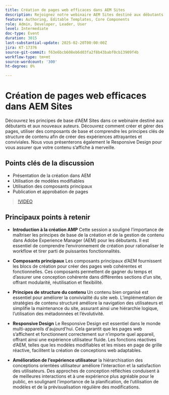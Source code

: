 ```yaml
---
title: Création de pages web efficaces dans AEM Sites
description: Rejoignez notre webinaire AEM Sites destiné aux débutants pour en savoir plus sur la création de pages, les composants de base, la structuration de contenu et la conception réactive, avec des points clés sur la création dans AEM, les modèles modifiables, les composants principaux et la publication de pages.
feature: Authoring, Editable Templates, Core Components
role: Admin, Developer, Leader, User
level: Intermediate
doc-type: Event
duration: 3015
last-substantial-update: 2025-02-20T00:00:00Z
jira: KT-17376
source-git-commit: f63e6bcb608eb6d03fa2f8b43babf0cb13909f4b
workflow-type: tm+mt
source-wordcount: '300'
ht-degree: 0%

---
```



# Création de pages web efficaces dans AEM Sites

Découvrez les principes de base d’AEM Sites dans ce webinaire destiné aux débutants et aux nouveaux auteurs. Découvrez comment créer et gérer des pages, utiliser des composants de base et comprendre les principes clés de structure de contenu afin de créer des expériences attrayantes et conviviales. Nous vous présenterons également le Responsive Design pour vous assurer que votre contenu s’affiche à merveille.

## Points clés de la discussion

* Présentation de la création dans AEM
* Utilisation de modèles modifiables
* Utilisation des composants principaux
* Publication et approbation de pages

>[!VIDEO](https://video.tv.adobe.com/v/3444455/?learn=on&enablevpops)

## Principaux points à retenir

* **Introduction à la création AMP** Cette session a souligné l’importance de maîtriser les principes de base de la création et de la gestion de contenu dans Adobe Experience Manager (AEM) pour les débutants. Il est essentiel de comprendre l’environnement de création pour rationaliser le workflow et tirer parti de puissantes fonctionnalités.

* **Composants principaux** Les composants principaux d’AEM fournissent les blocs de création pour créer des pages web cohérentes et fonctionnelles. Ces composants permettent de gagner du temps et d’assurer une conception cohérente dans différentes sections d’un site, offrant modularité, réutilisation et flexibilité.

* **Principes de structure du contenu** Un contenu bien organisé est essentiel pour améliorer la convivialité du site web. L’implémentation de stratégies de contenu structuré améliore la navigation des utilisateurs et simplifie la maintenance du site, assurant ainsi une hiérarchie logique, l’utilisation des métadonnées et l’évolutivité.

* **Responsive Design** Le Responsive Design est essentiel dans le monde multi-appareils d&#39;aujourd&#39;hui. Cela garantit que les pages web s’affichent et fonctionnent correctement sur n’importe quel appareil, offrant ainsi une expérience utilisateur fluide. Les fonctions réactives d’AEM, telles que les modèles modifiables et les mises en page de grille réactive, facilitent la création de conceptions web adaptables.

* **Amélioration de l’expérience utilisateur** la hiérarchisation des conceptions orientées utilisateur améliore l’interaction et la satisfaction des utilisateurs. Des approches de conception réfléchies conduisent à de meilleures interactions et à une expérience plus agréable pour le public, en soulignant l’importance de la planification, de l’utilisation de modèles et de la prévisualisation régulière des modifications.